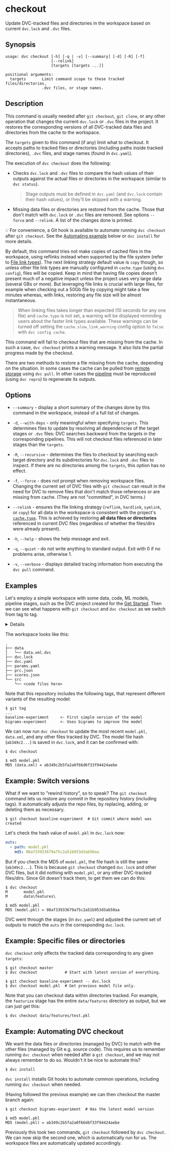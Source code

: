 # checkout

Update DVC-tracked files and directories in the <abbr>workspace</abbr> based on
current `dvc.lock` and `.dvc` files.

## Synopsis

```usage
usage: dvc checkout [-h] [-q | -v] [--summary] [-d] [-R] [-f]
                    [--relink]
                    [targets [targets ...]]

positional arguments:
  targets       Limit command scope to these tracked files/directories,
                .dvc files, or stage names.
```

## Description

This command is usually needed after `git checkout`, `git clone`, or any other
operation that changes the current `dvc.lock` or `.dvc` files in the
<abbr>project</abbr>. It restores the corresponding versions of all DVC-tracked
data files and directories from the <abbr>cache</abbr> to the workspace.

The `targets` given to this command (if any) limit what to checkout. It accepts
paths to tracked files or directories (including paths inside tracked
directories), `.dvc` files, and stage names (found in `dvc.yaml`).

The execution of `dvc checkout` does the following:

- Checks `dvc.lock` and `.dvc` files to compare the hash values of their
  <abbr>outputs</abbr> against the actual files or directories in the
  <abbr>workspace</abbr> (similar to `dvc status`).

  > Stage outputs must be defined in `dvc.yaml` (and `dvc.lock` contain their
  > hash values), or they'll be skipped with a warning.

- Missing data files or directories are restored from the cache. Those that
  don't match with `dvc.lock` or `.dvc` files are removed. See options `--force`
  and `--relink`. A list of the changes done is printed.

💡 For convenience, a Git hook is available to automate running `dvc checkout`
after `git checkout`. See the
[Automating example](#example-automating-dvc-checkout) below or `dvc install`
for more details.

By default, this command tries not make copies of cached files in the workspace,
using reflinks instead when supported by the file system (refer to
[File link types](/doc/user-guide/large-dataset-optimization#file-link-types-for-the-dvc-cache)).
The next linking strategy default value is `copy` though, so unless other file
link types are manually configured in `cache.type` (using `dvc config`), files
will be copied. Keep in mind that having file copies doesn't present much of a
negative impact unless the project uses very large data (several GBs or more).
But leveraging file links is crucial with large files, for example when checking
out a 50Gb file by copying might take a few minutes whereas, with links,
restoring any file size will be almost instantaneous.

> When linking files takes longer than expected (10 seconds for any one file)
> and `cache.type` is not set, a warning will be displayed reminding users about
> the faster link types available. These warnings can be turned off setting the
> `cache.slow_link_warning` config option to `false` with `dvc config cache`.

This command will fail to checkout files that are missing from the cache. In
such a case, `dvc checkout` prints a warning message. It also lists the partial
progress made by the checkout.

There are two methods to restore a file missing from the cache, depending on the
situation. In some cases the cache can be pulled from
[remote storage](/doc/command-reference/remote) using `dvc pull`. In other cases
the [pipeline](/doc/command-reference/dag) must be reproduced (using
`dvc repro`) to regenerate its outputs.

## Options

- `--summary` - display a short summary of the changes done by this command in
  the workspace, instead of a full list of changes.

- `-d`, `--with-deps` - only meaningful when specifying `targets`. This
  determines files to update by resolving all dependencies of the target stages
  or `.dvc` files: DVC searches backward from the targets in the corresponding
  pipelines. This will not checkout files referenced in later stages than the
  `targets`.

- `-R`, `--recursive` - determines the files to checkout by searching each
  target directory and its subdirectories for `dvc.lock` and `.dvc` files to
  inspect. If there are no directories among the `targets`, this option has no
  effect.

- `-f`, `--force` - does not prompt when removing workspace files. Changing the
  current set of DVC files with `git checkout` can result in the need for DVC to
  remove files that don't match those references or are missing from cache.
  (They are not "committed", in DVC terms.)

- `--relink` - ensures the file linking strategy (`reflink`, `hardlink`,
  `symlink`, or `copy`) for all data in the workspace is consistent with the
  project's [`cache.type`](/doc/command-reference/config#cache). This is
  achieved by restoring **all data files or directories** referenced in current
  DVC files (regardless of whether the files/dirs were already present).

- `-h`, `--help` - shows the help message and exit.

- `-q`, `--quiet` - do not write anything to standard output. Exit with 0 if no
  problems arise, otherwise 1.

- `-v`, `--verbose` - displays detailed tracing information from executing the
  `dvc pull` command.

## Examples

Let's employ a simple <abbr>workspace</abbr> with some data, code, ML models,
pipeline stages, such as the <abbr>DVC project</abbr> created for the
[Get Started](/doc/start). Then we can see what happens with `git checkout` and
`dvc checkout` as we switch from tag to tag.

<details>

### Click and expand to set up the project

Start by cloning our example repo if you don't already have it:

```dvc
$ git clone https://github.com/iterative/example-get-started
$ cd example-get-started
$ dvc fetch -aT
```

We run `dvc fetch` with the `-aT` flags to get the DVC-tracked data from all Git
branches and tags from [remote storage](/doc/command-reference/remote) to the
<abbr>cache</abbr>. This way it's all available for the `checkout` examples
below.

</details>

The workspace looks like this:

```dvc
.
├── data
│   └── data.xml.dvc
├── dvc.lock
├── dvc.yaml
├── params.yaml
├── prc.json
├── scores.json
└── src
    └── <code files here>
```

Note that this repository includes the following tags, that represent different
variants of the resulting model:

```dvc
$ git tag
...
baseline-experiment     <- First simple version of the model
bigrams-experiment      <- Uses bigrams to improve the model
```

We can now run `dvc checkout` to update the most recent `model.pkl`, `data.xml`,
and any other files tracked by DVC. The model file hash (`ab349c2...`) is saved
in `dvc.lock`, and it can be confirmed with:

```dvc
$ dvc checkout

$ md5 model.pkl
MD5 (data.xml) = ab349c2b5fa2a0f66d6f33f94424aebe
```

## Example: Switch versions

What if we want to "rewind history", so to speak? The `git checkout` command
lets us restore any commit in the repository history (including tags). It
automatically adjusts the repo files, by replacing, adding, or deleting them as
necessary.

```dvc
$ git checkout baseline-experiment  # Git commit where model was created
```

Let's check the hash value of `model.pkl` in `dvc.lock` now:

```yaml
outs:
  - path: model.pkl
    md5: 98af33933679a75c2a51b953d3ab50aa
```

But if you check the MD5 of `model.pkl`, the file hash is still the same
(`ab349c2...`). This is because `git checkout` changed `dvc.lock` and other
<abbr>DVC files</abbr>, but it did nothing with `model.pkl`, or any other
DVC-tracked files/dirs. Since Git doesn't track them, to get them we can do
this:

```dvc
$ dvc checkout
M       model.pkl
M       data\features\

$ md5 model.pkl
MD5 (model.pkl) = 98af33933679a75c2a51b953d3ab50aa
```

DVC went through the stages (in `dvc.yaml`) and adjusted the current set of
<abbr>outputs</abbr> to match the `outs` in the corresponding `dvc.lock`.

## Example: Specific files or directories

`dvc checkout` only affects the tracked data corresponding to any given
`targets`:

```dvc
$ git checkout master
$ dvc checkout            # Start with latest version of everything.

$ git checkout baseline-experiment -- dvc.lock
$ dvc checkout model.pkl  # Get previous model file only.
```

Note that you can checkout data within directories tracked. For example, the
`featurize` stage has the entire `data/features` directory as output, but we can
just get this:

```dvc
$ dvc checkout data/features/test.pkl
```

## Example: Automating DVC checkout

We want the data files or directories (managed by DVC) to match with the other
files (managed by Git e.g. source code). This requires us to remember running
`dvc checkout` when needed after a `git checkout`, and we may not always
remember to do so. Wouldn't it be nice to automate this?

```dvc
$ dvc install
```

`dvc install` installs Git hooks to automate common operations, including
running `dvc checkout` when needed.

(Having followed the previous example) we can then checkout the master branch
again:

```dvc
$ git checkout bigrams-experiment  # Has the latest model version

$ md5 model.pkl
MD5 (model.pkl) = ab349c2b5fa2a0f66d6f33f94424aebe
```

Previously this took two commands, `git checkout` followed by `dvc checkout`. We
can now skip the second one, which is automatically run for us. The workspace
files are automatically updated accordingly.
